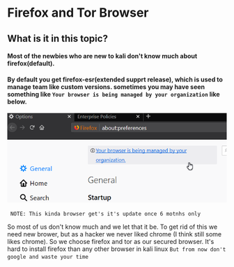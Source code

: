 # Firefox and Tor Browser 

## What is it in this topic?
 #### Most of the newbies who are new to kali don't know much about firefox(default).
 #### By default you get firefox-esr(extended supprt release), which is used to manage team like custom versions. sometimes you may have seen something like `Your browser is being managed by your organization` like below.

 ![Your browser is bein managed by your organization](https://github.com/MrRobot222/Youtube/blob/main/Firefox_x_Tor_install/images/1)

     NOTE: This kinda browser get's it's update once 6 motnhs only

So most of us don't know much and we let that it be. To get rid of this we need new brower, but as a hacker we never liked chrome (I think still some likes chrome). So we choose firefox and tor as our secured browser. It's hard to install firefox than any other browser in kali linux
`But from now don't google and waste your time`